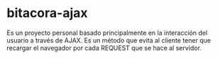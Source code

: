 # bitacora-ajax
Es un proyecto personal basado principalmente en la interacción del usuario a través de AJAX.
Es un método que evita al cliente tener que recargar el navegador por cada REQUEST que se hace al servidor.
